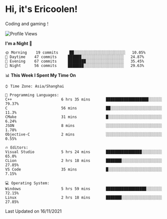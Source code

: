 # Hi, it's Ericoolen!
Coding and gaming！

<!--START_SECTION:waka-->
![Profile Views](http://img.shields.io/badge/Profile%20Views-0-blue)

**I'm a Night 🦉** 

```text
🌞 Morning    19 commits     ██░░░░░░░░░░░░░░░░░░░░░░░   10.05% 
🌆 Daytime    47 commits     ██████░░░░░░░░░░░░░░░░░░░   24.87% 
🌃 Evening    67 commits     ████████░░░░░░░░░░░░░░░░░   35.45% 
🌙 Night      56 commits     ███████░░░░░░░░░░░░░░░░░░   29.63%

```


📊 **This Week I Spent My Time On** 

```text
⌚︎ Time Zone: Asia/Shanghai

💬 Programming Languages: 
C++                      6 hrs 35 mins       ███████████████████░░░░░░   79.37% 
C                        56 mins             ██░░░░░░░░░░░░░░░░░░░░░░░   11.3% 
CMake                    31 mins             █░░░░░░░░░░░░░░░░░░░░░░░░   6.24% 
JSON                     8 mins              ░░░░░░░░░░░░░░░░░░░░░░░░░   1.78% 
Objective-C              2 mins              ░░░░░░░░░░░░░░░░░░░░░░░░░   0.55%

🔥 Editors: 
Visual Studio            5 hrs 24 mins       ████████████████░░░░░░░░░   65.0% 
CLion                    2 hrs 18 mins       ███████░░░░░░░░░░░░░░░░░░   27.85% 
VS Code                  35 mins             █░░░░░░░░░░░░░░░░░░░░░░░░   7.15%

💻 Operating System: 
Windows                  5 hrs 59 mins       ██████████████████░░░░░░░   72.15% 
Linux                    2 hrs 18 mins       ███████░░░░░░░░░░░░░░░░░░   27.85%

```


 Last Updated on 16/11/2021
<!--END_SECTION:waka-->

